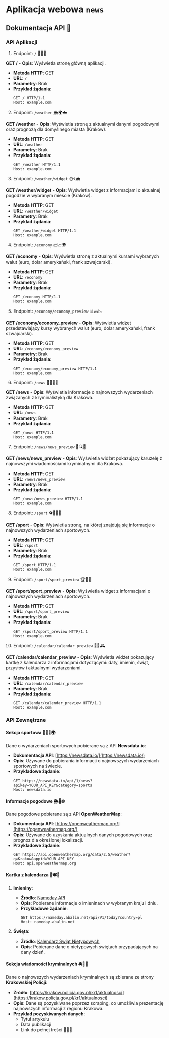 # Aplikacja webowa `news`

## Dokumentacja API 📖

### API Aplikacji

1. Endpoint: `/` 🎉✨🌟

**GET /** - **Opis**: Wyświetla stronę główną aplikacji.

- **Metoda HTTP**: GET
- **URL**: `/`
- **Parametry**: Brak
- **Przykład żądania**:
  ```http
  GET / HTTP/1.1
  Host: example.com
  ```

2. Endpoint: `/weather` 🌦️🌍☁️

**GET /weather** - **Opis**: Wyświetla stronę z aktualnymi danymi pogodowymi oraz prognozą dla domyślnego miasta (Kraków).

- **Metoda HTTP**: GET
- **URL**: `/weather`
- **Parametry**: Brak
- **Przykład żądania**:
  ```http
  GET /weather HTTP/1.1
  Host: example.com
  ```

3. Endpoint: `/weather/widget` 🌞🌀🌧️

**GET /weather/widget** - **Opis**: Wyświetla widget z informacjami o aktualnej pogodzie w wybranym mieście (Kraków).

- **Metoda HTTP**: GET
- **URL**: `/weather/widget`
- **Parametry**: Brak
- **Przykład żądania**:
  ```http
  GET /weather/widget HTTP/1.1
  Host: example.com
  ```

4. Endpoint: `/economy` 💵📈🌍

**GET /economy** - **Opis**: Wyświetla stronę z aktualnymi kursami wybranych walut (euro, dolar amerykański, frank szwajcarski).

- **Metoda HTTP**: GET
- **URL**: `/economy`
- **Parametry**: Brak
- **Przykład żądania**:
  ```http
  GET /economy HTTP/1.1
  Host: example.com
  ```

5. Endpoint: `/economy/economy_preview` 📊💶📉

**GET /economy/economy_preview** - **Opis**: Wyświetla widżet przedstawiający kursy wybranych walut (euro, dolar amerykański, frank szwajcarski).

- **Metoda HTTP**: GET
- **URL**: `/economy/economy_preview`
- **Parametry**: Brak
- **Przykład żądania**:
  ```http
  GET /economy/economy_preview HTTP/1.1
  Host: example.com
  ```

6. Endpoint: `/news` 📰🕵️‍♂️🚓

**GET /news** - **Opis**: Wyświetla informacje o najnowszych wydarzeniach związanych z kryminalistyką dla Krakowa.

- **Metoda HTTP**: GET
- **URL**: `/news`
- **Parametry**: Brak
- **Przykład żądania**:
  ```http
  GET /news HTTP/1.1
  Host: example.com
  ```

7. Endpoint: `/news/news_preview` 📜🔍📢

**GET /news/news_preview** - **Opis**: Wyświetla widżet pokazujący karuzelę z najnowszymi wiadomościami kryminalnymi dla Krakowa.

- **Metoda HTTP**: GET
- **URL**: `/news/news_preview`
- **Parametry**: Brak
- **Przykład żądania**:
  ```http
  GET /news/news_preview HTTP/1.1
  Host: example.com
  ```

8. Endpoint: `/sport` ⚽🏀🏋️‍♂️

**GET /sport** - **Opis**: Wyświetla stronę, na której znajdują się informacje o najnowszych wydarzeniach sportowych.

- **Metoda HTTP**: GET
- **URL**: `/sport`
- **Parametry**: Brak
- **Przykład żądania**:
  ```http
  GET /sport HTTP/1.1
  Host: example.com
  ```

9. Endpoint: `/sport/sport_preview` 🏆🏅🎾

**GET /sport/sport_preview** - **Opis**: Wyświetla widget z informacjami o najnowszych wydarzeniach sportowych.

- **Metoda HTTP**: GET
- **URL**: `/sport/sport_preview`
- **Parametry**: Brak
- **Przykład żądania**:
  ```http
  GET /sport/sport_preview HTTP/1.1
  Host: example.com
  ```

10. Endpoint: `/calendar/calendar_preview` 📅🎉🕰️

**GET /calendar/calendar_preview** - **Opis**: Wyświetla widżet pokazujący kartkę z kalendarza z informacjami dotyczącymi: daty, imienin, świąt, przysłów i aktualnymi wydarzeniami.

- **Metoda HTTP**: GET
- **URL**: `/calendar/calendar_preview`
- **Parametry**: Brak
- **Przykład żądania**:
  ```http
  GET /calendar/calendar_preview HTTP/1.1
  Host: example.com
  ```

### API Zewnętrzne

#### Sekcja sportowa 📰🏃‍♂️🌍

Dane o wydarzeniach sportowych pobierane są z API **Newsdata.io**:

- **Dokumentacja API**: [https://newsdata.io/](https://newsdata.io/)
- **Opis**: Używane do pobierania informacji o najnowszych wydarzeniach sportowych na świecie.
- **Przykładowe żądanie**:
  ```http
  GET https://newsdata.io/api/1/news?apikey=YOUR_API_KEY&category=sports
  Host: newsdata.io
  ```

#### Informacje pogodowe 🌦️🌡️🌐

Dane pogodowe pobierane są z API **OpenWeatherMap**:

- **Dokumentacja API**: [https://openweathermap.org/](https://openweathermap.org/)
- **Opis**: Używane do uzyskania aktualnych danych pogodowych oraz prognoz dla określonej lokalizacji.
- **Przykładowe żądanie**:
  ```http
  GET https://api.openweathermap.org/data/2.5/weather?q=Krakow&appid=YOUR_API_KEY
  Host: api.openweathermap.org
  ```

#### Kartka z kalendarza 📖🕊️🎊

1. **Imieniny**:

   - **Źródło**: [Nameday API](https://nameday.abalin.net/docs/)
   - **Opis**: Pobierane informacje o imieninach w wybranym kraju i dniu.
   - **Przykładowe żądanie**:
     ```http
     GET https://nameday.abalin.net/api/V1/today?country=pl
     Host: nameday.abalin.net
     ```

2. **Święta**:
   - **Źródło**: [Kalendarz Świąt Nietypowych](https://github.com/pniedzwiedzinski/kalendarz-swiat-nietypowych)
   - **Opis**: Pobierane dane o nietypowych świętach przypadających na dany dzień.

#### Sekcja wiadomości kryminalnych 🚔🔎📰

Dane o najnowszych wydarzeniach kryminalnych są zbierane ze strony **Krakowskiej Policji**:

- **Źródło**: [https://krakow.policja.gov.pl/kr1/aktualnosci](https://krakow.policja.gov.pl/kr1/aktualnosci)
- **Opis**: Dane są pozyskiwane poprzez scraping, co umożliwia prezentację najnowszych informacji z regionu Krakowa.
- **Przykład pozyskiwanych danych**:
  - Tytuł artykułu
  - Data publikacji
  - Link do pełnej treści 🌟📌🔖
